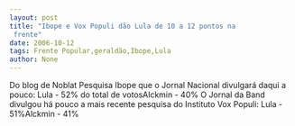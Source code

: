 ```yaml
---
layout: post
title: "Ibope e Vox Populi dão Lula de 10 a 12 pontos na
 frente"
date: 2006-10-12
tags: Frente Popular,geraldão,Ibope,Lula
author: None
---
```

Do blog de Noblat
Pesquisa Ibope que o Jornal Nacional divulgará daqui a pouco:&nbsp;Lula - 52% do total de votosAlckmin - 40%&nbsp;O Jornal da Band divulgou há pouco a mais recente pesquisa do Instituto Vox Populi:&nbsp;Lula - 51%Alckmin - 41% 